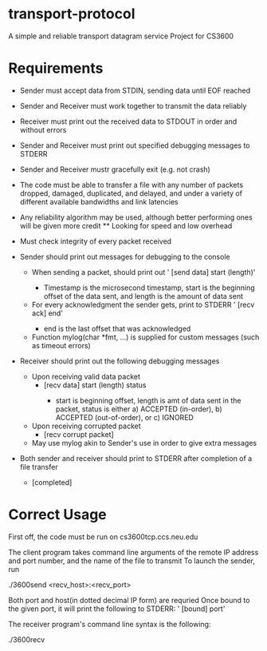 transport-protocol
==================

A simple and reliable transport datagram service
Project for CS3600

Requirements
============
* Sender must accept data from STDIN, sending data until EOF reached
* Sender and Receiver must work together to transmit the data reliably
* Receiver must print out the received data to STDOUT in order and without errors
* Sender and Receiver must print out specified debugging messages to STDERR
* Sender and Receiver mustr gracefully exit (e.g. not crash)
* The code must be able to transfer a file with any number of packets dropped, damaged, duplicated, and delayed, and under a variety of different available bandwidths and link latencies
* Any reliability algorithm may be used, although better performing ones will be given more credit
** Looking for speed and low overhead

* Must check integrity of every packet received
* Sender should print out messages for debugging to the console
  * When sending a packet, should print out '<timestamp> [send data] start (length)'
    * Timestamp is the microsecond timestamp, start is the beginning offset of the data sent, and length is the amount of data sent
  * For every acknowledgment the sender gets, print to STDERR '<timestamp> [recv ack] end'
    * end is the last offset that was acknowledged
  * Function mylog(char \*fmt, ...) is supplied for custom messages (such as timeout errors)
* Receiver should print out the following debugging messages
  * Upon receiving valid data packet
    * <timestamp> [recv data] start (length) status
      * start is beginning offset, length is amt of data sent in the packet, status is either a) ACCEPTED (in-order), b) ACCEPTED (out-of-order), or c) IGNORED
  * Upon receiving corrupted packet
    * <timestamp> [recv corrupt packet]
  * May use mylog akin to Sender's use in order to give extra messages
* Both sender and receiver should print to STDERR after completion of a file transfer
  * <timestamp> [completed]

Correct Usage
=============

First off, the code must be run on cs3600tcp.ccs.neu.edu

The client program takes command line arguments of the remote IP address and port number, and the name of the file to transmit
To launch the sender, run

./3600send <recv_host>:<recv_port>

Both port and host(in dotted decimal IP form) are requried
Once bound to the given port, it will print the following to STDERR:
'<timestamp> [bound] port'

The receiver program's command line syntax is the following:

./3600recv

